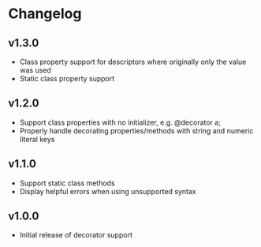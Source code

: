 
# Changelog

## v1.3.0

* Class property support for descriptors where originally only the value was used
* Static class property support

## v1.2.0

* Support class properties with no initializer, e.g. @decorator a;
* Properly handle decorating properties/methods with string and numeric literal keys

## v1.1.0

* Support static class methods
* Display helpful errors when using unsupported syntax

## v1.0.0

* Initial release of decorator support
